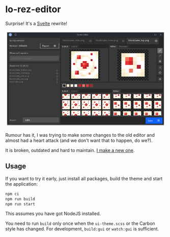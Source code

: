 # lo-rez-editor

Surprise! It's a [Svelte](https://svelte.dev) rewrite!

![Current state](docs/20210312-152108-340de309.png)

Rumour has it, I was trying to make some changes to the old editor and almost had a heart attack (and we don't want that to happen, do we?).

It is broken, outdated and hard to maintain.
[I make a new one](https://www.youtube.com/channel/UCMrMVIBtqFW6O0-MWq26gqw).


## Usage

If you want to try it early, just install all packages, build the theme and start the application:

```shell
npm ci
npm run build
npm run start
```

This assumes you have got NodeJS installed.

You need to run `build` only once when the `ui-theme.scss` or the Carbon style has changed.
For development, `build:gui` or `watch:gui` is sufficient.
